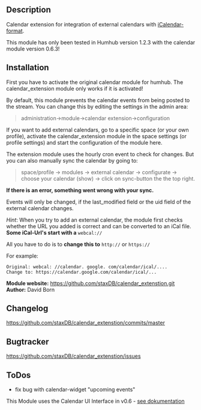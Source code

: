 ## Description
Calendar extension for integration of external calendars with [iCalendar-format](https://en.wikipedia.org/wiki/ICalendar).

This module has only been tested in Humhub version 1.2.3 with the calendar module version 0.6.3!

## Installation
First you have to activate the original calendar module for humhub.
The calendar_extension module only works if it is activated!

By default, this module prevents the calendar events from being posted to the stream. You can change this by editing the settings in the admin area:
> administration->module->calendar extension->configuration


If you want to add external calendars, go to a specific space (or your own profile), activate the calendar_extension module in the space settings (or profile settings) and start the configuration of the module here.

The extension module uses the hourly cron event to check for changes. But you can also manually sync the calendar by going to:

> space/profile -> modules -> external calendar -> configurate -> choose your calendar (show) -> click on sync-button the the top right.


**If there is an error, something went wrong with your sync.**

Events will only be changed, if the last_modified field or the uid field of the external calendar changes.

*Hint*:
When you try to add an external calendar, the module first checks whether the URL you added is correct and can be converted to an iCal file.
**Some iCal-Url's start with a** `webcal://`

All you have to do is to **change this to**
`http://` or `https://`

For example:
```
Original: webcal: //calendar. google. com/calendar/ical/....
Change to: https://calendar.google.com/calendar/ical/...
```

__Module website:__ <https://github.com/staxDB/calendar_extenstion.git>    
__Author:__ David Born    

## Changelog

<https://github.com/staxDB/calendar_extenstion/commits/master>

## Bugtracker

<https://github.com/staxDB/calendar_extenstion/issues>

## ToDos
- fix bug with calendar-widget "upcoming events"


This Module uses the Calendar UI Interface in v0.6 - [see dokumentation](https://github.com/humhub/humhub-modules-calendar/blob/master/docs/interface.md)
